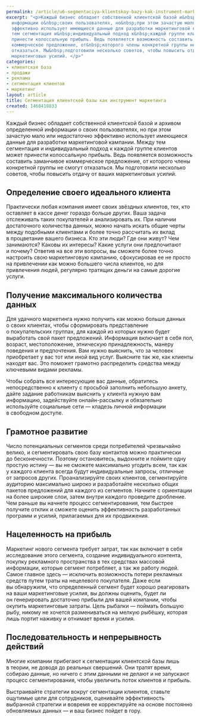 ```yaml
---
permalink: /article/u6-segmentaciya-klientskoy-bazy-kak-instrument-marketinga
excerpt: "<p>Каждый бизнес обладает собственной клиентской базой и&nbsp;архивом определенной
  информации о&nbsp;своих пользователях, но&nbsp;при этом зачастую мало или недостаточно
  эффективно использует имеющиеся данные для разработки маркетинговой кампании. Между
  тем сегментация и&nbsp;индивидуальный подход к&nbsp;каждой группе клиентов может
  принести колоссальную прибыль. Ведь появляется возможность составить заманчивое
  коммерческое предложение, от&nbsp;которого члены конкретной группы не&nbsp;смогут
  отказаться. Мы&nbsp;подготовили несколько советов, чтобы повысить отдачу от&nbsp;ваших
  маркетинговых усилий. </p>"
categories:
- клиентская база
- продажи
- реклама
- сегментация клиентов
- маркетинг
layout: article
title: Сегментация клиентской базы как инструмент маркетинга
created: 1468418833
---
```

Каждый бизнес обладает собственной клиентской базой и архивом определенной информации о своих пользователях, но при этом зачастую мало или недостаточно эффективно использует имеющиеся данные для разработки маркетинговой кампании. Между тем сегментация и индивидуальный подход к каждой группе клиентов может принести колоссальную прибыль. Ведь появляется возможность составить заманчивое коммерческое предложение, от которого члены конкретной группы не смогут отказаться. Мы подготовили несколько советов, чтобы повысить отдачу от ваших маркетинговых усилий.

## Определение своего идеального клиента ##

Практически любая компания имеет своих звёздных клиентов, тех, кто оставляет в кассе денег гораздо больше других. Ваша задача отслеживать таких покупателей и анализировать их. При наличии достаточного количества данных, можно начать искать общие черты между подобными клиентами и более точно рассчитать их вклад в процветание вашего бизнеса. Кто эти люди? Где они живут? Чем занимаются? Каковы их интересы? Какие услуги они предпочитают и почему? Ответив на все эти вопросы, вы сможете более точно настроить свою маркетинговую кампанию, сфокусировав ее не просто на привлечении как можно большего числа клиентов, но для привлечения людей, регулярно тратящих деньги на самые дорогие услуги.

## Получение максимального количества данных ##

Для удачного маркетинга нужно получить как можно больше данных о своих клиентах, чтобы сформировать представление о покупательских группах, для каждой из которых нужно будет выработать свой пакет предложений. Информация включает в себя пол, возраст, местоположение, этническую принадлежность, манеру поведения и предпочтения. Вам нужно выяснить, что за человек приобретает у вас тот или иной вид услуг. Выясните так же, как клиенты находят вас. Это поможет грамотно распределить средства между ключевыми видами рекламы.

Чтобы собрать все интересующие вас данные, обратитесь непосредственно к клиенту с просьбой заполнить небольшую анкету, дайте задание работникам выяснить у клиента нужную вам информацию, задействуйте онлайн-рассылку и обязательно используйте социальные сети — кладезь личной информации в свободном доступе.

## Грамотное развитие ##

Число потенциальных сегментов среди потребителей чрезвычайно велико, и сегментировать свою базу контактов можно практически до бесконечности. Поэтому остановитесь, выдохните и поймите одну простую истину — вы не сможете максимально угодить всем, так как у каждого клиента всегда будут индивидуальные запросы, отличные от запросов других. Проанализируйте своих клиентов, сегментируйте аудиторию максимально широко и разработайте несколько общих пакетов предложений для каждого из сегментов. Начните с ориентации на более широкие слои, затем внутри каждого проведите дробление. Чем раньше вы начнете процесс сегментирования, тем быстрее получите отклик и сможете оценить эффективность разработанных программ и усилий, прилагаемых для их продвижения.

## Нацеленность на прибыль ##

Маркетинг нового сегмента требует затрат, так как включает в себя исследование этого сегмента, создание индивидуального контента, покупку рекламного пространства в тех средствах массовой информации, которые сегмент потребляет, а так же работу людей. Самое главное здесь — исключить возможность потери рекламных средств путем траты на нецелевого покупателя. Даже если вы обнаружили, что определенный сегмент будет хорошо реагировать на ваши маркетинговые усилия, вы должны оценить, будет ли он генерировать достаточно прибыли для вашей компании, чтобы окупить маркетинговые затраты. Цель рыбалки — поймать большую рыбу, никому не хочется размениваться на мелкую рыбёшку, которая лишь портит наживку и отнимает время и усилия.

## Последовательность и непрерывность действий ##

Многие компании прибегают к сегментации клиентской базы лишь в теории, не доводя до реальных свершений. Они тратят время, собираю данные, но ничего с этим данными не делают и не запускают процесс сегментирования, чтобы увеличить поток клиентов и прибыль.

Выстраивайте стратегии вокруг сегментации клиентов, ставьте ощутимые цели для сотрудников, оценивайте эффективность выбранной стратегии и вовремя ее корректируйте на основе постоянно обновляемых данных — и ваш бизнес пойдет в гору.
